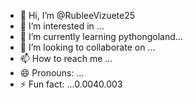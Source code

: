 - 👋 Hi, I’m @RubleeVizuete25
- 👀 I’m interested in ...
- 🌱 I’m currently learning pythongoland...
- 💞️ I’m looking to collaborate on ...
- 📫 How to reach me ...
- 😄 Pronouns: ...
- ⚡ Fun fact: ...0.0040.003

<!---
RubleeVizuete25/RubleeVizuete25 is a ✨ special ✨ repository because its `README.md` (this file) appears on your GitHub profile.
You can click the Preview link to take a look at your changes.
--->
